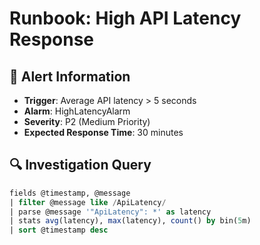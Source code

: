 # Runbook: High API Latency Response

## 🚨 Alert Information
- **Trigger**: Average API latency > 5 seconds
- **Alarm**: HighLatencyAlarm  
- **Severity**: P2 (Medium Priority)
- **Expected Response Time**: 30 minutes

## 🔍 Investigation Query
```sql
fields @timestamp, @message
| filter @message like /ApiLatency/
| parse @message '"ApiLatency": *' as latency
| stats avg(latency), max(latency), count() by bin(5m)
| sort @timestamp desc